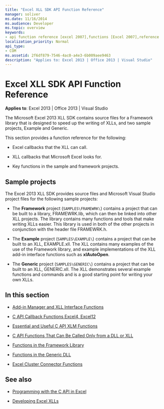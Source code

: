```yaml
---
title: "Excel XLL SDK API Function Reference"
manager: soliver
ms.date: 11/16/2014
ms.audience: Developer
ms.topic: overview
keywords:
- api function reference [excel 2007],functions [Excel 2007],reference [Excel 2007],Excel 2007 XLL Software Development Kit, reference
localization_priority: Normal
api_type:
- COM
ms.assetid: 2f6df879-7546-4ac0-a4e3-6b009aee9463
description: "Applies to: Excel 2013 | Office 2013 | Visual Studio"
---
```


# Excel XLL SDK API Function Reference

**Applies to**: Excel 2013 | Office 2013 | Visual Studio 
  
The Microsoft Excel 2013 XLL SDK contains source files for a Framework library that is designed to speed up the writing of XLLs, and two sample projects, Example and Generic. 
  
This section provides a function reference for the following:
  
- Excel callbacks that the XLL can call.
    
- XLL callbacks that Microsoft Excel looks for.
    
- Key functions in the sample and framework projects.
    
## Sample projects

The Excel 2013 XLL SDK provides source files and Microsoft Visual Studio project files for the following sample projects:
  
- The **Framework** project (`SAMPLES\FRAMEWRK\`) contains a project that can be built to a library, FRAMEWRK.lib, which can then be linked into other XLL projects. The library contains many functions and tools that make writing XLLs easier. This library is used in both of the other projects in conjunction with the header file FRAMEWRK.h.
    
- The **Example** project (`SAMPLES\EXAMPLE\`) contains a project that can be built to an XLL, EXAMPLE.xll. The XLL contains many examples of the use of the Framework library, and example implementations of the XLL add-in interface functions such as **xlAutoOpen**.
    
- The **Generic** project (`SAMPLES\GENERIC\`) contains a project that can be built to an XLL, GENERIC.xll. The XLL demonstrates several example functions and commands and is a good starting point for writing your own XLLs.
    
## In this section

- [Add-in Manager and XLL Interface Functions](add-in-manager-and-xll-interface-functions.md)
  
- [C API Callback Functions Excel4, Excel12](c-api-callback-functions-excel4-excel12.md)
  
- [Essential and Useful C API XLM Functions](essential-and-useful-c-api-xlm-functions.md)
  
- [C API Functions That Can Be Called Only from a DLL or XLL](c-api-functions-that-can-be-called-only-from-a-dll-or-xll.md)
  
- [Functions in the Framework Library](functions-in-the-framework-library.md)
  
- [Functions in the Generic DLL](functions-in-the-generic-dll.md)
  
- [Excel Cluster Connector Functions](excel-cluster-connector-functions.md)
  
## See also

- [Programming with the C API in Excel](programming-with-the-c-api-in-excel.md)
  
- [Developing Excel XLLs](developing-excel-xlls.md)

